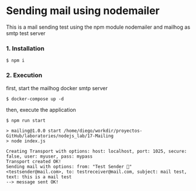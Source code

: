 # Sending mail using nodemailer

This is a mail sending test using the npm module nodemailer and mailhog as smtp test server 

### 1. Installation

```shell
$ npm i
```

### 2. Execution

first, start the mailhog docker smtp server

```shell
$ docker-compose up -d
```

then, execute the application

```shell
$ npm run start

> mailing@1.0.0 start /home/diego/workdir/proyectos-GitHub/laboratories/nodejs_lab/17-Mailing
> node index.js

Creating Transport with options: host: localhost, port: 1025, secure: false, user: myuser, pass: mypass
Transport created OK!
Sending mail with options: from: "Test Sender 👻" <testsender@mail.com>, to: testreceiver@mail.com, subject: mail test, text: this is a mail test
--> message sent OK!
```